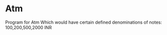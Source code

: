 # Atm
Program for Atm Which would have certain defined denominations of notes: 100,200,500,2000 INR

